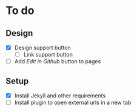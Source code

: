 # To do

## Design

- [x] Design support button
	- [ ] Link support button
- [ ] Add *Edit in Github* button to pages

## Setup

- [x] Install Jekyll and other requirements
- [ ] Install plugin to open external urls in a new tab